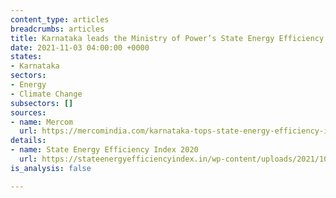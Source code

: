 ```yaml
---
content_type: articles
breadcrumbs: articles
title: Karnataka leads the Ministry of Power’s State Energy Efficiency Index, 2020
date: 2021-11-03 04:00:00 +0000
states:
- Karnataka
sectors:
- Energy
- Climate Change
subsectors: []
sources:
- name: Mercom
  url: https://mercomindia.com/karnataka-tops-state-energy-efficiency-index/
details:
- name: State Energy Efficiency Index 2020
  url: https://stateenergyefficiencyindex.in/wp-content/uploads/2021/10/SEEI-2020-Report-Final-web.pdf
is_analysis: false

---
```

